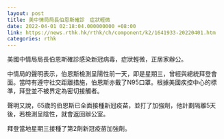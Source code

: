 ```yaml
---
layout: post
title: 美中情局局長伯恩斯確診　症狀輕微
date: 2022-04-01 02:18:04.000000000 +08:00
link: https://news.rthk.hk/rthk/ch/component/k2/1641933-20220401.htm
categories: rthk
---
```


美國中情局局長伯恩斯確診感染新冠病毒，症狀輕微，正居家辦公。

中情局的聲明表示，伯恩斯檢測呈陽性前一天，即是星期三，曾經與總統拜登會面。當時有遵守社交距離措施，伯恩斯亦戴了N95口罩。根據美國疾控中心的標準，拜登並不被界定為密切接觸者。

聲明又說，65歲的伯恩斯已全面接種新冠疫苗，並打了加強劑，他計劃隔離5天後，若檢測呈陰性，就會返回辦公室。

拜登當地星期三接種了第2劑新冠疫苗加強劑。
